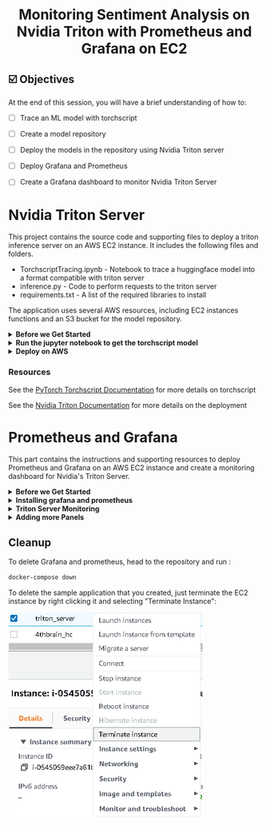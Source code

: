 

# <h1 align="center" id="heading">Monitoring Sentiment Analysis on Nvidia Triton with Prometheus and Grafana on EC2</h1>



## ☑️ Objectives
At the end of this session, you will have a brief understanding of how to:
- [ ] Trace an ML model with torchscript
- [ ] Create a model repository
- [ ] Deploy the models in the repository using Nvidia Triton server
- [ ] Deploy Grafana and Prometheus
- [ ] Create a Grafana dashboard to monitor Nvidia Triton Server


# Nvidia Triton Server

This project contains the source code and supporting files to deploy a triton inference server on an AWS EC2 instance. It includes the following files and folders.

- TorchscriptTracing.ipynb - Notebook to trace a huggingface model into a format compatible with triton server
- inference.py - Code to perform requests to the triton server
- requirements.txt - A list of the required libraries to install

The application uses several AWS resources, including EC2 instances functions and an S3 bucket for the model repository.

<details>
     <summary><b>Before we Get Started</b></summary>    


## I. Dependencies

To complete the assignment you need to feel confortable using ssh to remotely access an AWS EC2 instance. Docker must be installed on the instance.

### I.1 AWS account creation

Follow the next tutorial to create and verify an AWS account

<https://aws.amazon.com/premiumsupport/knowledge-center/create-and-activate-aws-account/>

### I.2 Docker installation

Use the convenience script to install docker on linux. For more

**Note: The teslabot represents the machine we're running on and the $ stands for the console indicator right before any shell commands you type appear. All the dollar sign is signifying is that what comes after is meant to be run on the command line (it is not actually a part of the command).**

```bash
 teslabot$ curl -fsSL <https://get.docker.com> -o get-docker.sh
 teslabot$ DRY_RUN=1 sh ./get-docker.sh
```

Verify that your user can run docker commandas ccan run Docker commands without using sudo.by
running by running the following command:

```bash
 teslabot$ docker ps

 CONTAINER ID        IMAGE               COMMAND             CREATED             STATUS              PORTS               NAMES

```

### I.3 Install the requirements locally to trace the model and run the inference

Install the required libraries using pip

```bash
teslabot$ pip install -r requirements.txt
```

</details>


<details>
     <summary><b>Run the jupyter notebook to get the torchscript model</b></summary>


## II. Use the TorchscriptTracing notebook to create a compatible model

To create a model compatible with Nvidia Triton server, you must run inference once with the jit compiler

![AWS region](/images/jupyter.png)

You should see a model.pt created and you need to create a config.pbtxt that contains the input and output tensor shapes:

```bash
name: "distilbert"
platform: "pytorch_libtorch"
input [
 {
    name: "input__0"
    data_type: TYPE_INT32
    dims: [1, 256]
 }
]
output {
    name: "output__0"
    data_type: TYPE_FP32
    dims: [1, 2]
  }

```

In this case, the input tensors are tokenised sentences 256 words long and the outputs are the logits for the negative/positive classes.

</details>






<details>
     <summary><b>Deploy on AWS</b></summary>

## III. Deploy on AWS

### III.1 Create an S3 model repository and launch an EC2 Instance

1. Make sure that you have an active AWS account

2. Select us-west-1 as the aws region for the remaining steps of the assignment.
  ![AWS region](/images/region_aws.png)

3. Go to [S3 storage](https://s3.console.aws.amazon.com/s3/home?region=us-west-1)
create a new bucket clicking "Create Bucket"

4. Upload the traced model with the following folder structure:
```bash
    models
    └───distilbert
        └───config.pbtxt
        └───1
            └───model.pt
```
![AWS region](/images/upload.png)

5. Go to [EC2 instances](https://us-west-1.console.aws.amazon.com/ec2/v2/home?region=us-west-1#Home:)
launch a new instance clicking "Launch Instance"
![Add User IAM](images/launch.png)

6. SSH into the EC2 instance
```bash
teslabot$ ssh -i triton-key.pem ec2-user@ec2.public.ipv4.address
```

### III.2 Deploying with Nvidia Triton server

Create a env file with aws credentials in the ec2 server:

    AWS_ACCESS_KEY_ID=SOME_ACCESS_KEY
    AWS_SECRET_ACCESS_KEY=SOME_SECRET_ACCESS_KEY
    AWS_DEFAULT_REGION=us-east-1

To run the inference server on GPU:

```bash
teslabot$ docker run --gpus=1 -p8000:8000 -p8001:8001 -p8002:8002 --env-file .envs3 -p8000:8000 -p8001:8001 -p8002:8002 --rm --net=host nvcr.io/nvidia/tritonserver:22.06-py3 tritonserver --model-repository=s3://triton-repository/models/
```

To run the inference server on CPU:

```bash
teslabot$ docker run -p8000:8000 -p8001:8001 -p8002:8002 --env-file .envs3 -p8000:8000 -p8001:8001 -p8002:8002 --rm --net=host nvcr.io/nvidia/tritonserver:22.06-py3 tritonserver --model-repository=s3://triton-repository/models/
```


### III.3 Testing the API endpoint

Modify the inference.py file to the EC2 instance IP:

![Add User IAM](images/url.png)

Run the inference client

```bash
teslabot$ python3 inference.py
```

</details>



### Resources

See the [PyTorch Torchscript Documentation](https://pytorch.org/docs/stable/jit.html) for more details on torchscript

See the [Nvidia Triton Documentation](https://docs.nvidia.com/deeplearning/triton-inference-server/user-guide/index.html) for more details on the deployment
# Prometheus and Grafana

This part contains the instructions  and supporting resources to deploy Prometheus and Grafana on an AWS EC2 instance and create a monitoring dashboard for Nvidia's Triton Server.

<details>
     <summary><b>Before we Get Started</b></summary>    

## 1 Prerequisites

a. EC2 instance

b. ports 9090 and 3000 exposed to the internet

c. Docker

d. docker-compose

e. multiple inference requests executed on triton server

### Docker-compose

Depending on your envirmenemt, docker-compose might be not installed. To install . Please check the installation method for your

- on Amazon EC2 Linux

```bash
sudo curl -L https://github.com/docker/compose/releases/latest/download/docker-compose-$(uname -s)-$(uname -m) -o /usr/local/bin/docker-compose

sudo chmod +x /usr/local/bin/docker-compose

docker-compose version
```

- On any other OS or linux distribution:
[Installation guide
](https://docs.docker.com/compose/install/)

     </details>


<details>
     <summary><b>Installing grafana and prometheus</b></summary>    

## 2. Installing grafana and prometheus

- Clone this repository on your workspace

<https://github.com/Einsteinish/Docker-Compose-Prometheus-and-Grafana>

- Create a .env file inside the repository to set the following variables:

```bash
ADMIN_USER=admin  
ADMIN_PASSWORD=admin
```

Execute the following commands to run the stack

```bash
cd Docker-Compose-Prometheus-and-Grafana
docker-compose up -d

```

- Navigate to http://\<host-ip\>:3000 and login with user admin password admin. You can change the credentials in the compose file or by supplying the ADMIN_USER and ADMIN_PASSWORD environment variables via .env file on compose up.

Grafana is preconfigured with dashboards and Prometheus as the default data source:

Name: Prometheus
Type: Prometheus
Url: <http://prometheus:9090>
Access: proxy

This grafana configuration comes with a docker Docker Host Dashboard

![link text](https://raw.githubusercontent.com/Einsteinish/Docker-Compose-Prometheus-and-Grafana/master/screens/Grafana_Docker_Host.png)\

It shows key metrics for monitoring the resource usage of your server:

- Server uptime, CPU idle percent, number of CPU cores, available memory, swap and storage
- System load average graph, running and blocked by IO processes graph, interrupts graph
- CPU usage graph by mode (guest, idle, iowait, irq, nice, softirq, steal, system, user)
- Memory usage graph by distribution (used, free, buffers, cached)
- IO usage graph (read Bps, read Bps and IO time)
- Network usage graph by device (inbound Bps, Outbound Bps)
- Swap usage and activity graphs

To access the Docker Host Dashboard, click on "f" on your keyboard while being on Grafana, then search for and click on "Docker Host".

For more information on how to navigate Grafana, check this <https://grafana.com/docs/grafana/next/dashboards/use-dashboards/>

</details>


<details>
     <summary><b>Triton Server Monitoring</b></summary>    

## 3. triton server monitoring

### 3.1 exposing metrics

Triton provides Prometheus metrics indicating GPU and request statistics. By default, these metrics are available at http://\<host\>:8002/metrics. The metrics are only available by accessing the endpoint, and are not pushed or published to any remote server. The metric format is plain text so you can view them directly, for example:

```curl <host>:8002/metrics```

### 3.2 Collecting metrics

* Modify the prometheus configuration located in prometheus/prometheus.yml
 to collect triton server metrics .
 A scrape_config section specifies a set of targets and parameters describing how to scrape them. In the general case, one scrape configuration specifies a single job. In advanced configurations, this may change.
Targets may be statically configured via the static_configs parameter or dynamically discovered using one of the supported service-discovery mechanisms.

* Create a new scraping job and use static config with the metrics hosts.

* Reload your docker compose stack to take advantage of the recent changes.
*  Head to prometheus UI and check whether you are pulling data.
* Play around with Triton servers metrics
<https://github.com/triton-inference-server/server/blob/main/docs/metrics.md>



### 3.3 Building a dashboard

Head to Grafana's explore page (you can find it on the left sidebar).
Inside the metrics browser, write this query :

```python
sum by (model,version) (rate(nv_inference_request_success[30s]))
```

This will shows the number of successful requests by every passing second.

Change the time window to match the time when you were doing model inferring with triton server, then click on run query. You should be able to see

![metrics](images/query_1.png)

On the top right, click on "Add to dashboard", and then on "Open dashboard". This will create a new dashboard containing a panel that uses the query we definded earlier.


![open_dashboard](images/open_dashboard.png)

Click on Ctrl + S  to save the dashboard.

Congrats ! you just created your first Grafana panel and dashboard

</details>

<details>
     <summary><b>Adding more Panels</b></summary>    

## 4. Adding more panels

### 4.1 Prometheus quering

In order to build new panels, we need a good understaning of querying with prometheus (PromQL)

<https://prometheus.io/docs/prometheus/latest/querying/basics/>

Let's check some examples

<https://prometheus.io/docs/prometheus/latest/querying/examples/>

### 4.2 More panels = more fun

The goal of this part of the assignement is to create new 4 panels:

**a. Cumulative Inference Requests:**
The cumulative number of inference requests succcess and failures by time.

![Cumulative](images/Cumulative.png)

**b. Batch size :**
the ratio of the number of inference requests on the execution numbers by time.

![Batch](images/batch.png)

**c. Queue time by requst:**
the ratio of queue time/request.

![queue](images/queue.png)

**d. Request failure by Second:**
Number of failed requests by second

![requests_fail](images/requests_fail.png)

</details>


## Cleanup

To delete Grafana and prometheus, head to the repository and run :

```bash
docker-compose down
```

To delete the sample application that you created, just terminate the EC2 instance by right clicking it and selecting "Terminate Instance":

![Add User IAM](images/terminate.png)
